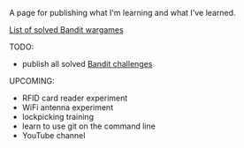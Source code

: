 A page for publishing what I'm learning and what I've learned. 

[List of solved Bandit wargames](https://dtujmer.github.io/Hackules/bandit)


TODO:
- publish all solved [Bandit challenges](http://overthewire.org/wargames/bandit/)


UPCOMING:
- RFID card reader experiment
- WiFi antenna experiment
- lockpicking training
- learn to use git on the command line
- YouTube channel
